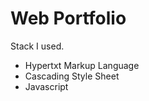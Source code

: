 # Web Portfolio
<p> Stack I used. <p>
<ul>
    <li> Hypertxt Markup Language </li>
    <li> Cascading Style Sheet </li>
    <li> Javascript </li>
</ul>